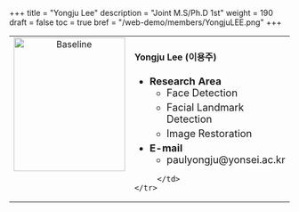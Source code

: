 +++
title = "Yongju Lee"
description = "Joint M.S/Ph.D 1st"
weight = 190
draft = false
toc = true
bref = "/web-demo/members/YongjuLEE.png"
+++

<table>
    <tr>
       <td width="280" align="center" valign="top">
          <img alt="Baseline" width="200px" height="240" src="/web-demo/members/YongjuLEE.png">
       </td>
       <td>
            <h4>Yongju Lee (이용주)</h4>
            <ul class="member_info">
                <li style="font-size: 18px"><b>Research Area</b>
                    <ul class="interest">
                        <li style="margin-bottom: 5px">Face Detection</li>
                        <li style="margin-bottom: 5px">Facial Landmark Detection</li>
                        <li style="margin-bottom: 5px">Image Restoration</li>
                    </ul>
                </li>
                <li style="font-size: 18px"><b>E-mail</b>
                    <ul>
                        <li style="margin-bottom: 5px">paulyongju@yonsei.ac.kr</li>
                    </ul>
                </li>
            </ul>
            
         </td>
    </tr>
</table>